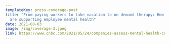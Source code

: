 ```yaml
---
templateKey: press-coverage-post
title: "From paying workers to take vacation to on demand therapy: How companies
  are supporting employee mental health"
date: 2021-08-03
image: /img/coverage-3.jpeg
link: https://www.cnbc.com/2021/05/24/companies-assess-mental-health-care-in-bringing-workers-back-to-office.html
---
```


